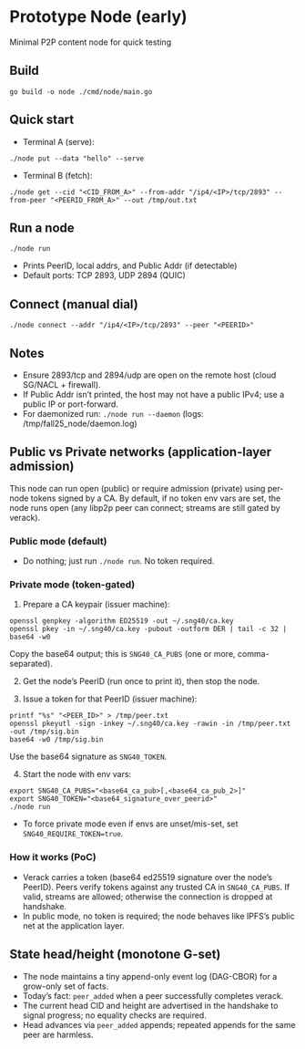 # Prototype Node (early)

Minimal P2P content node for quick testing

## Build
```
go build -o node ./cmd/node/main.go
```

## Quick start
- Terminal A (serve):
```
./node put --data "hello" --serve
```
- Terminal B (fetch):
```
./node get --cid "<CID_FROM_A>" --from-addr "/ip4/<IP>/tcp/2893" --from-peer "<PEERID_FROM_A>" --out /tmp/out.txt
```

## Run a node
```
./node run
```
- Prints PeerID, local addrs, and Public Addr (if detectable)
- Default ports: TCP 2893, UDP 2894 (QUIC)

## Connect (manual dial)
```
./node connect --addr "/ip4/<IP>/tcp/2893" --peer "<PEERID>"
```

## Notes
- Ensure 2893/tcp and 2894/udp are open on the remote host (cloud SG/NACL + firewall).
- If Public Addr isn’t printed, the host may not have a public IPv4; use a public IP or port-forward.
- For daemonized run: `./node run --daemon` (logs: /tmp/fall25_node/daemon.log)

## Public vs Private networks (application-layer admission)

This node can run open (public) or require admission (private) using per-node tokens signed by a CA. By default, if no token env vars are set, the node runs open (any libp2p peer can connect; streams are still gated by verack).

### Public mode (default)
- Do nothing; just run `./node run`. No token required.

### Private mode (token-gated)
1) Prepare a CA keypair (issuer machine):
```
openssl genpkey -algorithm ED25519 -out ~/.sng40/ca.key
openssl pkey -in ~/.sng40/ca.key -pubout -outform DER | tail -c 32 | base64 -w0
```
Copy the base64 output; this is `SNG40_CA_PUBS` (one or more, comma-separated).

2) Get the node’s PeerID (run once to print it), then stop the node.

3) Issue a token for that PeerID (issuer machine):
```
printf "%s" "<PEER_ID>" > /tmp/peer.txt
openssl pkeyutl -sign -inkey ~/.sng40/ca.key -rawin -in /tmp/peer.txt -out /tmp/sig.bin
base64 -w0 /tmp/sig.bin
```
Use the base64 signature as `SNG40_TOKEN`.

4) Start the node with env vars:
```
export SNG40_CA_PUBS="<base64_ca_pub>[,<base64_ca_pub_2>]"
export SNG40_TOKEN="<base64_signature_over_peerid>"
./node run
```
- To force private mode even if envs are unset/mis-set, set `SNG40_REQUIRE_TOKEN=true`.

### How it works (PoC)
- Verack carries a token (base64 ed25519 signature over the node’s PeerID). Peers verify tokens against any trusted CA in `SNG40_CA_PUBS`. If valid, streams are allowed; otherwise the connection is dropped at handshake.
- In public mode, no token is required; the node behaves like IPFS’s public net at the application layer.

## State head/height (monotone G-set)
- The node maintains a tiny append-only event log (DAG-CBOR) for a grow-only set of facts.
- Today’s fact: `peer_added` when a peer successfully completes verack.
- The current head CID and height are advertised in the handshake to signal progress; no equality checks are required.
- Head advances via `peer_added` appends; repeated appends for the same peer are harmless.
